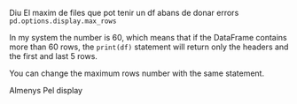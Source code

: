 Diu El maxim de files que pot tenir un df abans de donar errors
`pd.options.display.max_rows`

In my system the number is 60, which means that if the DataFrame contains more than 60 rows, the `print(df)` statement will return only the headers and the first and last 5 rows.

You can change the maximum rows number with the same statement.


Almenys Pel display
